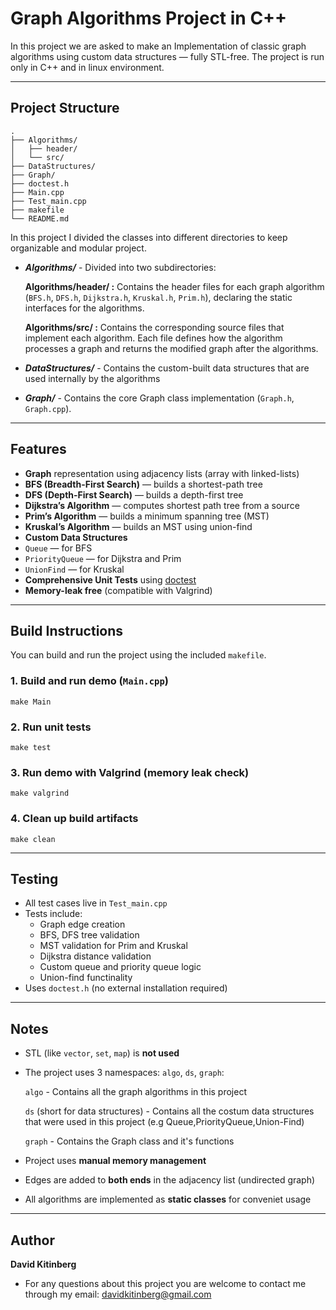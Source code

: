 # Graph Algorithms Project in C++

In this project we are asked to make an Implementation of classic graph algorithms using custom data structures — fully STL-free. The project is run only in C++ and in linux environment.

---

## Project Structure

```
.
├── Algorithms/
│   ├── header/                
│   └── src/                  
├── DataStructures/            
├── Graph/                    
├── doctest.h                 
├── Main.cpp                  
├── Test_main.cpp             
├── makefile                  
└── README.md                 
```
In this project I divided the classes into different directories to keep organizable and modular project.

-   ***Algorithms/*** - Divided into two subdirectories:
        
    **Algorithms/header/ :** Contains the header files for each graph algorithm (`BFS.h`, `DFS.h`, `Dijkstra.h`, `Kruskal.h`, `Prim.h`), declaring the static interfaces for the algorithms.

    **Algorithms/src/ :** Contains the corresponding source files that implement each algorithm. Each file defines how the algorithm processes a graph and returns the modified graph after the algorithms.
-   ***DataStructures/*** - Contains the custom-built data structures that are used internally by the algorithms
-   ***Graph/*** - Contains the core Graph class implementation (`Graph.h`, `Graph.cpp`).

---

## Features

-  **Graph** representation using adjacency lists (array with linked-lists)
-  **BFS (Breadth-First Search)** — builds a shortest-path tree
-  **DFS (Depth-First Search)** — builds a depth-first tree
-  **Dijkstra’s Algorithm** — computes shortest path tree from a source
-  **Prim’s Algorithm** — builds a minimum spanning tree (MST)
-  **Kruskal’s Algorithm** — builds an MST using union-find
-  **Custom Data Structures**  
  - `Queue` — for BFS
  - `PriorityQueue` — for Dijkstra and Prim
  - `UnionFind` — for Kruskal
-  **Comprehensive Unit Tests** using [doctest](https://github.com/doctest/doctest)
-  **Memory-leak free** (compatible with Valgrind)

---

## Build Instructions

You can build and run the project using the included `makefile`.

### 1. Build and run demo (`Main.cpp`)
```
make Main
```

### 2. Run unit tests
```
make test
```

### 3. Run demo with Valgrind (memory leak check)
```
make valgrind
```

### 4. Clean up build artifacts
```
make clean
```

---

## Testing

- All test cases live in `Test_main.cpp`
- Tests include:
  - Graph edge creation
  - BFS, DFS tree validation
  - MST validation for Prim and Kruskal
  - Dijkstra distance validation
  - Custom queue and priority queue logic
  - Union-find functinality
- Uses `doctest.h` (no external installation required)

---

## Notes

- STL (like `vector`, `set`, `map`) is **not used**
-   The project uses 3 namespaces: `algo`, `ds`, `graph`:

    `algo` - Contains all the graph algorithms in this project 

    `ds` (short for data structures) - Contains all the costum data structures that were used in this project (e.g Queue,PriorityQueue,Union-Find)
    
    `graph` - Contains the Graph class and it's functions
- Project uses **manual memory management**
- Edges are added to **both ends** in the adjacency list (undirected graph)
- All algorithms are implemented as **static classes** for conveniet usage

---

##  Author

**David Kitinberg**  
-   For any questions about this project you are welcome to contact me through my email: davidkitinberg@gmail.com
